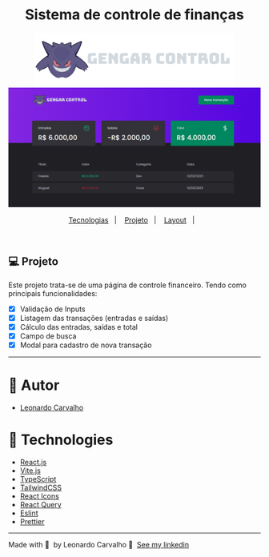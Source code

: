 <div align="center">
  <h1>Sistema de controle de finanças</h1>
  <img src="logo2.svg" width="400px" />
</div>

<div align="center">
	<img src="img.png" />
</div>

<p align="center">
  <a href="#-tecnologias">Tecnologias</a>&nbsp;&nbsp;&nbsp;|&nbsp;&nbsp;&nbsp;
  <a href="#-projeto">Projeto</a>&nbsp;&nbsp;&nbsp;|&nbsp;&nbsp;&nbsp;
  <a href="#-layout">Layout</a>&nbsp;&nbsp;&nbsp;|&nbsp;&nbsp;&nbsp;
  
</p>

<br>

## 💻 Projeto

Este projeto trata-se de uma página de controle financeiro. Tendo como principais funcionalidades:

- [x] Validação de Inputs
- [x] Listagem das transações (entradas e saídas)
- [x] Cálculo das entradas, saídas e total
- [x] Campo de busca
- [x] Modal para cadastro de nova transação

---

# 🚀 Autor

- [Leonardo Carvalho](https://www.linkedin.com/in/leocarvalhodev/)
  <br />

# 🚀 Technologies

- [React.js](https://reactjs.org/)
- [Vite.js](https://vitejs.dev/)
- [TypeScript](https://www.typescriptlang.org/)
- [TailwindCSS](https://tailwindcss.com/)
- [React Icons](https://react-icons.github.io/react-icons/)
- [React Query](https://react-query.tanstack.com/)
- [Eslint](https://eslint.org/)
- [Prettier](https://prettier.io/)

---

Made with 💜 &nbsp;by Leonardo Carvalho 👋 &nbsp;[See my linkedin](https://www.linkedin.com/in/leocarvalhodev/)
